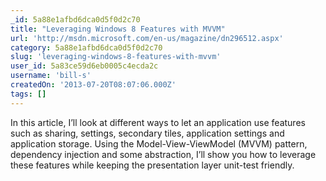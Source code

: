 ```yaml
---
_id: 5a88e1afbd6dca0d5f0d2c70
title: "Leveraging Windows 8 Features with MVVM"
url: 'http://msdn.microsoft.com/en-us/magazine/dn296512.aspx'
category: 5a88e1afbd6dca0d5f0d2c70
slug: 'leveraging-windows-8-features-with-mvvm'
user_id: 5a83ce59d6eb0005c4ecda2c
username: 'bill-s'
createdOn: '2013-07-20T08:07:06.000Z'
tags: []
---
```


In this article, I’ll look at different ways to let an application use features such as sharing, settings, secondary tiles, application settings and application storage. Using the Model-View-ViewModel (MVVM) pattern, dependency injection and some abstraction, I’ll show you how to leverage these features while keeping the presentation layer unit-test friendly.
